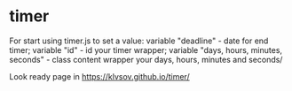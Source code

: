# timer
For start using timer.js to set a value: variable "deadline" - date for end timer; variable "id" - id your timer wrapper; variable "days, hours, minutes, seconds" - class content wrapper your days, hours, minutes and seconds/

Look ready page in https://klvsov.github.io/timer/